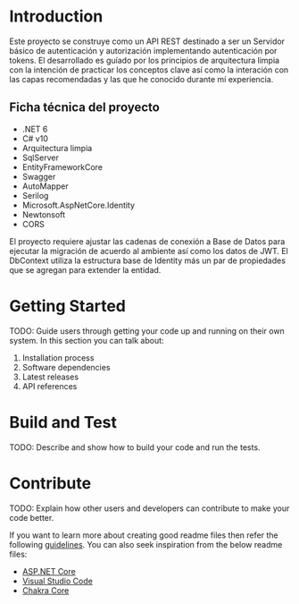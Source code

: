 # Introduction 
Este proyecto se construye como un API REST destinado a ser un Servidor básico de autenticación y autorización implementando autenticación por tokens.
El desarrollado es guíado por los principios de arquitectura limpia con la intención de practicar los conceptos clave así como la interación con las capas
recomendadas y las que he conocido durante mí experiencia.

## Ficha técnica del proyecto
- .NET 6
- C# v10
- Arquitectura limpia
- SqlServer
- EntityFrameworkCore
- Swagger
- AutoMapper
- Serilog
- Microsoft.AspNetCore.Identity
- Newtonsoft
- CORS

El proyecto requiere ajustar las cadenas de conexión a Base de Datos para ejecutar la migración de acuerdo al ambiente así como los datos de JWT.
El DbContext utiliza la estructura base de Identity más un par de propiedades que se agregan para extender la entidad. 

# Getting Started
TODO: Guide users through getting your code up and running on their own system. In this section you can talk about:
1.	Installation process
2.	Software dependencies
3.	Latest releases
4.	API references

# Build and Test
TODO: Describe and show how to build your code and run the tests. 

# Contribute
TODO: Explain how other users and developers can contribute to make your code better. 

If you want to learn more about creating good readme files then refer the following [guidelines](https://docs.microsoft.com/en-us/azure/devops/repos/git/create-a-readme?view=azure-devops). You can also seek inspiration from the below readme files:
- [ASP.NET Core](https://github.com/aspnet/Home)
- [Visual Studio Code](https://github.com/Microsoft/vscode)
- [Chakra Core](https://github.com/Microsoft/ChakraCore)

